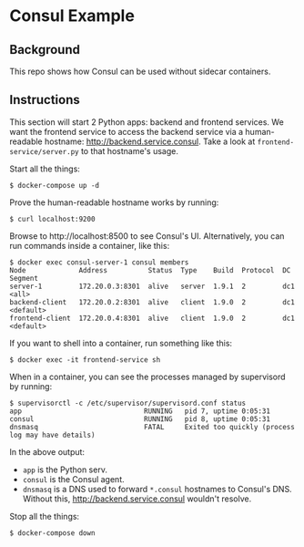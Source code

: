 # Consul Example

## Background

This repo shows how Consul can be used without sidecar containers.

## Instructions

This section will start 2 Python apps: backend and frontend services. We want the frontend service to access the backend service via a human-readable hostname: http://backend.service.consul. Take a look at `frontend-service/server.py` to that hostname's usage.

Start all the things:

```
$ docker-compose up -d
```

Prove the human-readable hostname works by running:

```
$ curl localhost:9200
```

Browse to http://localhost:8500 to see Consul's UI. Alternatively, you can run commands inside a container, like this:

```
$ docker exec consul-server-1 consul members
Node             Address          Status  Type    Build  Protocol  DC   Segment
server-1         172.20.0.3:8301  alive   server  1.9.1  2         dc1  <all>
backend-client   172.20.0.2:8301  alive   client  1.9.0  2         dc1  <default>
frontend-client  172.20.0.4:8301  alive   client  1.9.0  2         dc1  <default>
```

If you want to shell into a container, run something like this:

```
$ docker exec -it frontend-service sh
```

When in a container, you can see the processes managed by supervisord by running:

```
$ supervisorctl -c /etc/supervisor/supervisord.conf status
app                              RUNNING   pid 7, uptime 0:05:31
consul                           RUNNING   pid 8, uptime 0:05:31
dnsmasq                          FATAL     Exited too quickly (process log may have details)
```

In the above output:

- `app` is the Python serv.
- `consul` is the Consul agent.
- `dnsmasq` is a DNS used to forward `*.consul` hostnames to Consul's DNS. Without this, http://backend.service.consul wouldn't resolve.

Stop all the things:

```
$ docker-compose down
```
